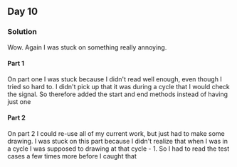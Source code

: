 ## Day 10

### Solution

Wow. Again I was stuck on something really annoying.

#### Part 1
On part one I was stuck because I didn't read well enough, even though I
tried so hard to. I didn't pick up that it was during a cycle that I would
check the signal. So therefore added the start and end methods instead of having just one

#### Part 2
On part 2 I could re-use all of my current work, but just had to make some
drawing. I was stuck on this part because I didn't realize that when I was in a cycle
I was supposed to drawing at that cycle - 1. So I had to read the test cases a few times
more before I caught that